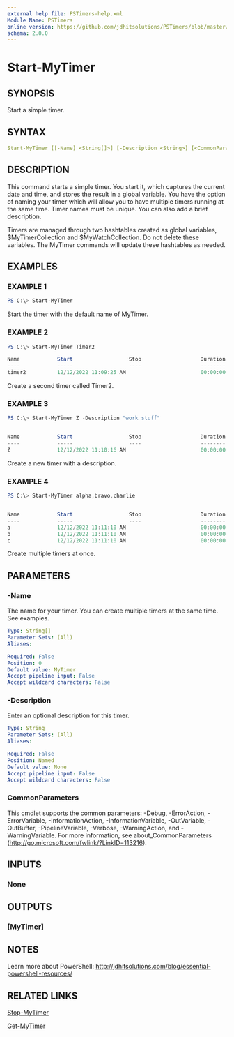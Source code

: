 ```yaml
---
external help file: PSTimers-help.xml
Module Name: PSTimers
online version: https://github.com/jdhitsolutions/PSTimers/blob/master/docs/Start-MyTimer.md
schema: 2.0.0
---
```


# Start-MyTimer

## SYNOPSIS

Start a simple timer.

## SYNTAX

```yaml
Start-MyTimer [[-Name] <String[]>] [-Description <String>] [<CommonParameters>]
```

## DESCRIPTION

This command starts a simple timer. You start it, which captures the current date and time, and stores the result in a global variable. You have the option of naming your timer which will allow you to have multiple timers running at the same time. Timer names must be unique. You can also add a brief description.

Timers are managed through two hashtables created as global variables, $MyTimerCollection and $MyWatchCollection. Do not delete these variables. The MyTimer commands will update these hashtables as needed.

## EXAMPLES

### EXAMPLE 1

```powershell
PS C:\> Start-MyTimer
```

Start the timer with the default name of MyTimer.

### EXAMPLE 2

```powershell
PS C:\> Start-MyTimer Timer2

Name            Start                  Stop                   Duration         Running Description
----            -----                  ----                   --------         ------- -----------
timer2          12/12/2022 11:09:25 AM                        00:00:00            True
```

Create a second timer called Timer2.

### EXAMPLE 3

```powershell
PS C:\> Start-MyTimer Z -Description "work stuff"


Name            Start                  Stop                   Duration         Running Description
----            -----                  ----                   --------         ------- -----------
Z               12/12/2022 11:10:16 AM                        00:00:00            True work stuff
```

Create a new timer with a description.

### EXAMPLE 4

```powershell
PS C:\> Start-MyTimer alpha,bravo,charlie


Name            Start                  Stop                   Duration         Running Description
----            -----                  ----                   --------         ------- -----------
a               12/12/2022 11:11:10 AM                        00:00:00            True
b               12/12/2022 11:11:10 AM                        00:00:00            True
c               12/12/2022 11:11:10 AM                        00:00:00            True
```

Create multiple timers at once.

## PARAMETERS

### -Name

The name for your timer.
You can create multiple timers at the same time.
See examples.

```yaml
Type: String[]
Parameter Sets: (All)
Aliases:

Required: False
Position: 0
Default value: MyTimer
Accept pipeline input: False
Accept wildcard characters: False
```

### -Description

Enter an optional description for this timer.

```yaml
Type: String
Parameter Sets: (All)
Aliases:

Required: False
Position: Named
Default value: None
Accept pipeline input: False
Accept wildcard characters: False
```

### CommonParameters

This cmdlet supports the common parameters: -Debug, -ErrorAction, -ErrorVariable, -InformationAction, -InformationVariable, -OutVariable, -OutBuffer, -PipelineVariable, -Verbose, -WarningAction, and -WarningVariable. For more information, see about_CommonParameters (http://go.microsoft.com/fwlink/?LinkID=113216).

## INPUTS

### None

## OUTPUTS

### [MyTimer]

## NOTES

Learn more about PowerShell: http://jdhitsolutions.com/blog/essential-powershell-resources/

## RELATED LINKS

[Stop-MyTimer](Stop-MyTimer.md)

[Get-MyTimer](Get-MyTimer.md)

